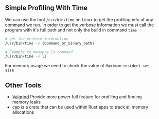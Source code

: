 ## Simple Profiling With Time 

We can use the tool `/usr/bin/time` on Linux to get the profiling info of any command we run. In order to get the verbose information we must call the program with it's full path and not only the build in command `time`

```bash
# get the verbose information
/usr/bin/time -v {Command_or_binary_bath}

# Example to measure ls command
/usr/bin/time -v ls 
```

For memory usage we need to check the value of `Maximum resident set size` 

## Other Tools 

- [Valgrind](https://valgrind.org/) Provide more power full feature for profiling and finding memory leaks
- [cap](https://crates.io/crates/cap) is a crate that can be used within Rust apps to track all memory allocations